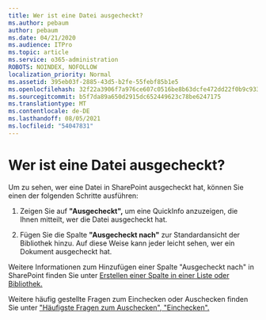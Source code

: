 ```yaml
---
title: Wer ist eine Datei ausgecheckt?
ms.author: pebaum
author: pebaum
ms.date: 04/21/2020
ms.audience: ITPro
ms.topic: article
ms.service: o365-administration
ROBOTS: NOINDEX, NOFOLLOW
localization_priority: Normal
ms.assetid: 395eb03f-2885-43d5-b2fe-55febf85b1e5
ms.openlocfilehash: 32f22a3906f7a976ce607c0516be8b63dcfe472dd22f0b9c933e79950ba5e932
ms.sourcegitcommit: b5f7da89a650d2915dc652449623c78be6247175
ms.translationtype: MT
ms.contentlocale: de-DE
ms.lasthandoff: 08/05/2021
ms.locfileid: "54047831"
---
```

# <a name="who-has-a-file-checked-out"></a>Wer ist eine Datei ausgecheckt?

Um zu sehen, wer eine Datei in SharePoint ausgecheckt hat, können Sie einen der folgenden Schritte ausführen:
  
1. Zeigen Sie auf **"Ausgecheckt",** um eine QuickInfo anzuzeigen, die Ihnen mitteilt, wer die Datei ausgecheckt hat. 
    
2. Fügen Sie die Spalte **"Ausgecheckt nach"** zur Standardansicht der Bibliothek hinzu. Auf diese Weise kann jeder leicht sehen, wer ein Dokument ausgecheckt hat. 
    
Weitere Informationen zum Hinzufügen einer Spalte "Ausgecheckt nach" in SharePoint finden Sie unter [Erstellen einer Spalte in einer Liste oder Bibliothek.](https://go.microsoft.com/fwlink/?linkid=2019591) 
  
Weitere häufig gestellte Fragen zum Einchecken oder Auschecken finden Sie unter ["Häufigste Fragen zum Auschecken", "Einchecken".](https://go.microsoft.com/fwlink/?linkid=2018786)
  

